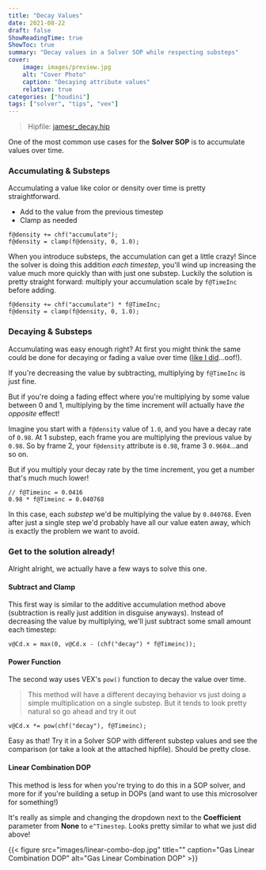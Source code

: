 ```yaml
---
title: "Decay Values"
date: 2021-08-22
draft: false
ShowReadingTime: true
ShowToc: true
summary: "Decay values in a Solver SOP while respecting substeps"
cover:
    image: images/preview.jpg
    alt: "Cover Photo"
    caption: "Decaying attribute values"
    relative: true
categories: ["houdini"]
tags: ["solver", "tips", "vex"]
---
```


> Hipfile: [jamesr_decay.hip](houdini/hip/jamesr_decay.hiplc)

One of the most common use cases for the **Solver SOP** is to accumulate values over time.

### Accumulating & Substeps

Accumulating a value like color or density over time is pretty straightforward.
- Add to the value from the previous timestep
- Clamp as needed

```vex
f@density += chf("accumulate");
f@density = clamp(f@density, 0, 1.0);
```

When you introduce substeps, the accumulation can get a little crazy! Since the solver is doing this addition *each timestep*, you'll wind up increasing the value much more quickly than with just one substep. Luckily the solution is pretty straight forward: multiply your accumulation scale by `f@TimeInc` before adding.

```vex
f@density += chf("accumulate") * f@TimeInc;
f@density = clamp(f@density, 0, 1.0);
```

### Decaying & Substeps
Accumulating was easy enough right? At first you might think the same could be done for decaying or fading a value over time ([like I did](https://forums.odforce.net/topic/30990-solver-sop-and-substeps/)...oof!).

If you're decreasing the value by subtracting, multiplying by `f@TimeInc` is just fine.

But if you're doing a fading effect where you're multiplying by some value between 0 and 1, multiplying by the time increment will actually have *the opposite* effect!

Imagine you start with a `f@density` value of `1.0`, and you have a decay rate of `0.98`. At 1 substep, each frame you are multiplying the previous value by `0.98`. So by frame 2, your `f@density` attribute is `0.98`, frame 3 `0.9604`...and so on.

But if you multiply your decay rate by the time increment, you get a number that's much much lower!

```
// f@Timeinc = 0.0416
0.98 * f@Timeinc = 0.040768
```

In this case, each *substep* we'd be multiplying the value by `0.040768`. Even after just a single step we'd probably have all our value eaten away, which is exactly the problem we want to avoid.

### Get to the solution already!

Alright alright, we actually have a few ways to solve this one.

#### Subtract and Clamp

This first way is similar to the additive accumulation method above (subtraction is really just addition in disguise anyways). Instead of decreasing the value by multiplying, we'll just subtract some small amount each timestep:

```
v@Cd.x = max(0, v@Cd.x - (chf("decay") * f@Timeinc));
```

#### Power Function
The second way uses VEX's `pow()` function to decay the value over time.

> This method will have a different decaying behavior vs just doing a simple multiplication on a single substep. But it tends to look pretty natural so go ahead and try it out

```
v@Cd.x *= pow(chf("decay"), f@Timeinc);
```

Easy as that! Try it in a Solver SOP with different substep values and see the comparison (or take a look at the attached hipfile). Should be pretty close.

#### Linear Combination DOP

This method is less for when you're trying to do this in a SOP solver, and more for if you're building a setup in DOPs (and want to use this microsolver for something!)

It's really as simple and changing the dropdown next to the **Coefficient** parameter from **None** to `e^Timestep`. Looks pretty similar to what we just did above!

{{< figure src="images/linear-combo-dop.jpg" title="" caption="Gas Linear Combination DOP" alt="Gas Linear Combination DOP" >}}
